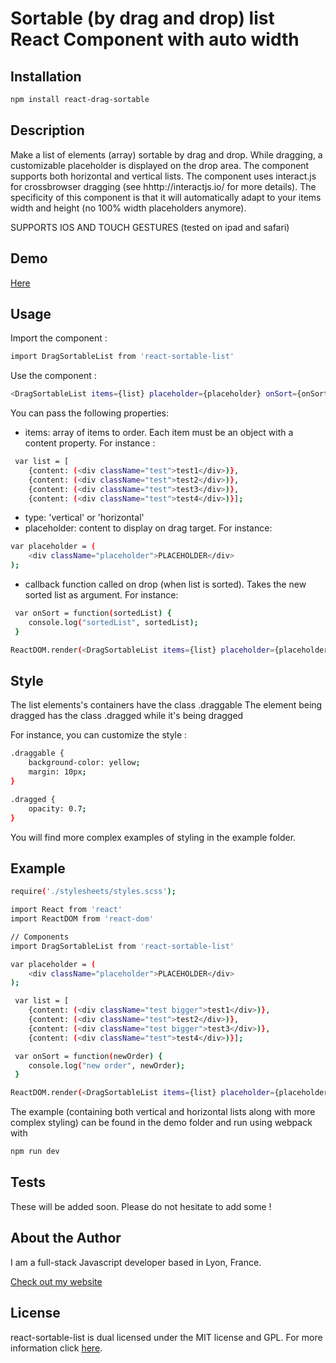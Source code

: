 Sortable (by drag and drop) list React Component with auto width
===

## Installation

```bash
npm install react-drag-sortable
```

## Description

Make a list of elements (array) sortable by drag and drop. While dragging, a customizable placeholder is displayed on the drop area.
The component supports both horizontal and vertical lists. The component uses interact.js for crossbrowser dragging (see hhttp://interactjs.io/ for more details).
The specificity of this component is that it will automatically adapt to your items width and height (no 100% width placeholders anymore).

SUPPORTS IOS AND TOUCH GESTURES (tested on ipad and safari)

## Demo

[Here](http://experiments.thomschell.com/react-drag-sortable/demo/dist)

## Usage

Import the component :

```bash
import DragSortableList from 'react-sortable-list'
```

Use the component : 
```bash
<DragSortableList items={list} placeholder={placeholder} onSort={onSort} type="vertical"/>
```

You can pass the following properties:
- items: array of items to order. Each item must be an object with a content property. For instance : 
```bash
 var list = [
    {content: (<div className="test">test1</div>)}, 
    {content: (<div className="test">test2</div>)}, 
    {content: (<div className="test">test3</div>)}, 
    {content: (<div className="test">test4</div>)}];
```
- type: 'vertical' or 'horizontal'
- placeholder: content to display on drag target. For instance:
```bash
var placeholder = (
    <div className="placeholder">PLACEHOLDER</div>
);
```
- callback function called on drop (when list is sorted). Takes the new sorted list as argument. For instance:
```bash
 var onSort = function(sortedList) {
    console.log("sortedList", sortedList);
 }
```
```bash
ReactDOM.render(<DragSortableList items={list} placeholder={placeholder} onSort={onSort} type="vertical"/>, document.getElementById('main'));
```

## Style

The list elements's containers have the class .draggable
The element being dragged has the class .dragged while it's being dragged

For instance, you can customize the style :

```bash
.draggable {
    background-color: yellow;
    margin: 10px;
}

.dragged {
    opacity: 0.7;
}
```

You will find more complex examples of styling in the example folder.

## Example

```bash
require('./stylesheets/styles.scss');

import React from 'react'
import ReactDOM from 'react-dom'

// Components
import DragSortableList from 'react-sortable-list'

var placeholder = (
    <div className="placeholder">PLACEHOLDER</div>
);

 var list = [
    {content: (<div className="test bigger">test1</div>)}, 
    {content: (<div className="test">test2</div>)}, 
    {content: (<div className="test bigger">test3</div>)}, 
    {content: (<div className="test">test4</div>)}];

 var onSort = function(newOrder) {
    console.log("new order", newOrder);
 }

ReactDOM.render(<DragSortableList items={list} placeholder={placeholder} onSort={onSort} type="vertical"/>, document.getElementById('main'));
```

The example (containing both vertical and horizontal lists along with more complex styling) can be found in the demo folder and run using webpack with
```bash
npm run dev 
```

## Tests

These will be added soon. Please do not hesitate to add some !

## About the Author

I am a full-stack Javascript developer based in Lyon, France.

[Check out my website](http://www.thomschell.com)

## License

react-sortable-list is dual licensed under the MIT license and GPL.
For more information click [here](https://opensource.org/licenses/MIT).
